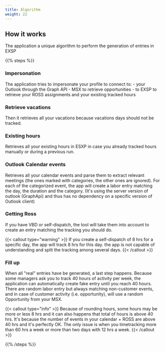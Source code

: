 ```yaml
---
title: Algorithm
weight: 22
---
```


## How it works

The application a unique algorithm to perform the generation of entries in EXSP

{{% steps %}}

### Impersonation

The application tries to impersonate your profile to connect to:
    - your Outlook through the Graph API
    - MSX to retrieve opportunities
    - to EXSP to retrieve your ROSS assignments and your existing tracked hours

### Retrieve vacations

Then it retrieves all your vacations because vacations days should not be tracked.

### Existing hours

Retrieves all your existing hours in ESXP in case you already tracked hours manually or during a previous run.

### Outlook Calendar events

Retrieves all your calendar events and parse them to extract relevant meetings (the ones marked with categories, the other ones are ignored).
For each of the categorized event, the app will create a labor entry matching the day, the duration and the category. (It's using the server version of outlook (GraphApi) and thus has no dependency on a specific version of Outlook client)

### Getting Ross

If you have VBD or self-dispatch, the tool will take them into account to create an entry matching the tracking you should do.

{{< callout type="warning" >}}
 If you create a self-dispatch of 8 hrs for a specific day, the app will track 8 hrs for this day. the app is not capable of understanding and split the tracking among several days.
{{< /callout >}}

### Fill up

 When all "real" entries have be generated, a last step happens.
 Because some managers ask you to track 40 hours of activity per week, the application can automatically create fake entry until you reach 40 hours. There are random labor entry but always matching non-customer events, and in case of customer activity (i.e. opportunity), will use a random Opportunity from your MSX.

{{< callout type="info" >}}
 Because of rounding hours, some hours may be more or less 8 hrs and it can also happens that total of hours is above 40 hrs. It's because the number of events in your calendar + ROSS are above 40 hrs and it's perfectly OK. The only issue is when you timetracking more than 60 hrs a week or more than two days with 12 hrs a week.
{{< /callout >}}

{{% /steps %}}
